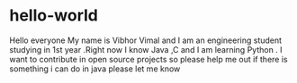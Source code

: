 # hello-world
Hello everyone 
My name is Vibhor Vimal and I am an engineering student studying in 1st year .Right now I know Java ,C and I am learning Python .
I want to contribute in open source projects so please help me out if there is something i can do in java please let me know
